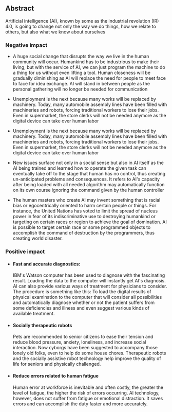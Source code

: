 ## Abstract

Artificial intelligence (AI), known by some as the industrial revolution (IR) 4.0, is going to change not only the way we do things, how we relate to others, but also what we know about ourselves

### Negative impact

- A huge social change that disrupts the way we live in the human community will occur. Humankind has to be industrious to make their living, but with the service of AI, we can just program the machine to do a thing for us without even lifting a tool. Human closeness will be gradually diminishing as AI will replace the need for people to meet face to face for idea exchange. AI will stand in between people as the personal gathering will no longer be needed for communication

- Unemployment is the next because many works will be replaced by machinery. Today, many automobile assembly lines have been filled with machineries and robots, forcing traditional workers to lose their jobs. Even in supermarket, the store clerks will not be needed anymore as the digital device can take over human labor

- Unemployment is the next because many works will be replaced by machinery. Today, many automobile assembly lines have been filled with machineries and robots, forcing traditional workers to lose their jobs. Even in supermarket, the store clerks will not be needed anymore as the digital device can take over human labor

- New issues surface not only in a social sense but also in AI itself as the AI being trained and learned how to operate the given task can eventually take off to the stage that human has no control, thus creating un-anticipated problems and consequences. It refers to AI's capacity after being loaded with all needed algorithm may automatically function on its own course ignoring the command given by the human controller

- The human masters who create AI may invent something that is racial bias or egocentrically oriented to harm certain people or things. For instance, the United Nations has voted to limit the spread of nucleus power in fear of its indiscriminative use to destroying humankind or targeting on certain races or region to achieve the goal of domination. AI is possible to target certain race or some programmed objects to accomplish the command of destruction by the programmers, thus creating world disaster.

### Positive impact

- #### Fast and accurate diagnostics:

  IBM's Watson computer has been used to diagnose with the fascinating result. Loading the data to the computer will instantly get AI's diagnosis. AI can also provide various ways of treatment for physicians to consider. The procedure is something like this: To load the digital results of physical examination to the computer that will consider all possibilities and automatically diagnose whether or not the patient suffers from some deficiencies and illness and even suggest various kinds of available treatment.

- #### Socially therapeutic robots

  Pets are recommended to senior citizens to ease their tension and reduce blood pressure, anxiety, loneliness, and increase social interaction. Now cyborgs have been suggested to accompany those lonely old folks, even to help do some house chores. Therapeutic robots and the socially assistive robot technology help improve the quality of life for seniors and physically challenged.

- #### Reduce errors related to human fatigue
  Human error at workforce is inevitable and often costly, the greater the level of fatigue, the higher the risk of errors occurring. Al technology, however, does not suffer from fatigue or emotional distraction. It saves errors and can accomplish the duty faster and more accurately.
